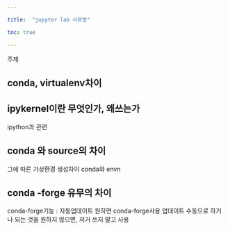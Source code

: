 ```yaml
---

title:  "jupyter lab 사용법"

toc: true

---
```


주제
## conda, virtualenv차이



## ipykernel이란 무엇인가, 왜쓰는가

ipython과 관련 


## conda 와 source의 차이

그에 따른 가상환경 생성차이
conda와 envn


## conda -forge 유무의 차이

conda-forge기능
: 자동업데이트 원하면 conda-forge사용
업데이트 수동으로 하거나 되는 것을 원하지 않으면, 저거 쓰지 말고 사용